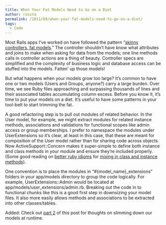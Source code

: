 ```yaml
---
title: When Your Fat Models Need to Go on a Diet
author: rossta
permalink: /2011/09/when-your-fat-models-need-to-go-on-a-diet/
tags:
  - Code
---
```

Most Rails apps I’ve worked on have followed the pattern “[skinny controllers, fat models][1].” The controller shouldn’t have know what attributes and joins to make when asking for data from the models; one line methods calls in controller actions are a thing of beauty. Controller specs are simplified and the complexity of business logic and database access can be stuffed into the models. Fatten’ up those models!

 [1]: http://weblog.jamisbuck.org/2006/10/18/skinny-controller-fat-model "the buckblogs here"

But what happens when your models grow too large? It’s common to have one or two models (Users and Groups, anyone?) carry a large burden. Over time, we see Ruby files approaching and surpassing thousands of lines and their associated tables accumulating column excess. Before you know it, it’s time to put your models on a diet. It’s useful to have some patterns in your tool-belt to start trimming the fat.

A good refactoring step is to pull out modules of related behavior. In the User model, for example, we might extract modules for related instance methods, associations and validations for functional scopes like admin access or group memberships. I prefer to namespace the modules under UserExtensions so it’s clear, at least in this case, that these are meant for composition of the User model rather than for sharing code across objects. Now ActiveSupport::Concern makes it super-simple to define both instance and class methods in your module and ensure they’re included properly. (Some good reading on [better ruby idioms][2] for [mixing in class and instance methods][3]).

 [2]: http://yehudakatz.com/2009/11/12/better-ruby-idioms/
 [3]: http://www.fakingfantastic.com/2010/09/20/concerning-yourself-with-active-support-concern/





One convention is to place the modules in “#{model\_name}\_extensions” folders in your app/models directory to group the code logically. For example, UserExtensions::Admin would be located at app/models/user_extensions/admin.rb. Breaking out the code in to functional chunks like this is a good first step in downsizing your model files. It also more easily allows methods and associations to be extracted into other classes/tables.

Added: Check out [part 2][4] of this post for thoughts on slimming down our models at runtime.

 [4]: http://www.rosskaff.com/2011/10/when-your-fat-models-need-to-go-on-a-diet-part-2/ "When Your Fat Models Need to Go on a Diet, Part 2"
